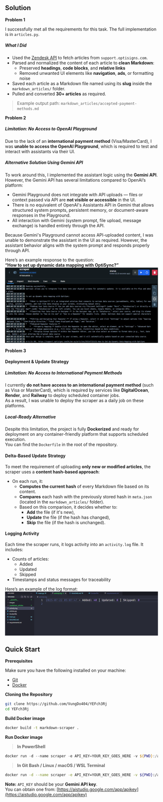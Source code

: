 ## <a name="solution">Solution</a>
**Problem 1**

I successfully met all the requirements for this task. The full implementation is in `articles.py`.

##### What I Did

- Used the [Zendesk API](https://support.optisigns.com/api/v2/help_center/en-us/articles.json?per_page=40) to fetch articles from `support.optisigns.com`.
- Parsed and normalized the content of each article to **clean Markdown**:
  - Preserved **headings**, **code blocks**, and **relative links**
  - Removed unwanted UI elements like **navigation**, **ads**, or formatting noise
- Saved each article as a Markdown file named using its **slug** inside the `markdown_articles/` folder.
- Pulled and converted **30+ articles** as required.

> Example output path: `markdown_articles/accepted-payment-methods.md`

**Problem 2**
##### Limitation: No Access to OpenAI Playground
Due to the lack of an **international payment method** (Visa/MasterCard), I was **unable to access the OpenAI Playground**, which is required to test and interact with assistants via their UI.
##### Alternative Solution Using Gemini API
To work around this, I implemented the assistant logic using the **Gemini API**. However, the Gemini API has several limitations compared to OpenAI’s platform:
- Gemini Playground does not integrate with API uploads — files or context passed via API are **not visible or accessible** in the UI.
- There is no equivalent of OpenAI's Assistants API in Gemini that allows structured system prompts, persistent memory, or document-aware responses in the Playground.
- All interaction with Gemini (system prompt, file upload, message exchange) is handled entirely through the API.


Because Gemini's Playground cannot access API-uploaded content, I was unable to demonstrate the assistant in the UI as required. However, the assistant behavior aligns with the system prompt and responds properly through API.

Here’s an example response to the question:  
**“How to set up dynamic data mapping with OptiSync?”**
![chat](images/chat.png)

**Problem 3**
#### Deployment & Update Strategy
##### Limitation: No Access to International Payment Methods
I currently **do not have access to an international payment method** (such as Visa or MasterCard), which is required by services like **DigitalOcean**, **Render**, and **Railway** to deploy scheduled container jobs.  
As a result, I was unable to deploy the scraper as a daily job on these platforms.
##### Local-Ready Alternative
Despite this limitation, the project is fully **Dockerized** and ready for deployment on any container-friendly platform that supports scheduled execution.  
You can find the `Dockerfile` in the root of the repository.
#### Delta-Based Update Strategy
To meet the requirement of uploading **only new or modified articles**, the scraper uses a **content hash-based approach**:

- On each run, it:
  - **Computes the current hash** of every Markdown file based on its content.
  - **Compares** each hash with the previously stored hash in `meta.json` (located in the `markdown_articles/` folder).
  - Based on this comparison, it decides whether to:
    - **Add** the file (if it's new),
    - **Update** the file (if the hash has changed),
    - **Skip** the file (if the hash is unchanged).
#### Logging Activity
Each time the scraper runs, it logs activity into an `activity.log` file. It includes:

- Counts of articles:
  - Added
  - Updated
  - Skipped
- Timestamps and status messages for traceability

Here’s an example of the log format:
![log](images/log.png)
## <a name="quick-start">Quick Start</a>
**Prerequisites**

Make sure you have the following installed on your machine:
- [Git](https://git-scm.com/)
- [Docker](https://www.docker.com/get-started)  

**Cloning the Repository**
```bash
git clone https://github.com/VungDo404/YEFch3Rj
cd YEFch3Rj
```
**Build Docker image**
```bash
docker build -t markdown-scraper .
```
**Run Docker image**
> **In PowerShell**
```powershell
docker run -d --name scraper -e API_KEY=YOUR_KEY_GOES_HERE -v ${PWD}:/app markdown-scraper
```
> **In Git Bash / Linux / macOS / WSL Terminal**
```bash
docker run -d --name scraper -e API_KEY=YOUR_KEY_GOES_HERE -v ${PWD}:/app markdown-scraper
```

**Note:** `API_KEY` should be your **Gemini API key**.  
You can obtain one from: [https://aistudio.google.com/app/apikey](https://aistudio.google.com/app/apikey)